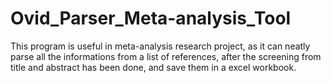 # Ovid_Parser_Meta-analysis_Tool
This program is useful in meta-analysis research project, as it can neatly parse all the informations from a list of references, after the screening from title and abstract has been done, and save them in a excel workbook.
